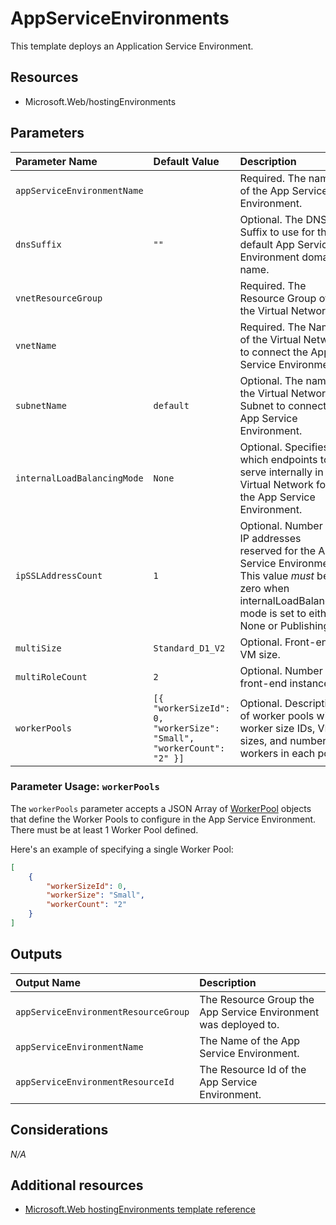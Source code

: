 # AppServiceEnvironments

This template deploys an Application Service Environment.

## Resources

- Microsoft.Web/hostingEnvironments

## Parameters

| Parameter Name | Default Value | Description |
| :-             | :-            | :-          |
| `appServiceEnvironmentName` | | Required. The name of the App Service Environment.
| `dnsSuffix` | `""` | Optional. The DNS Suffix to use for the default App Service Environment domain name.
| `vnetResourceGroup` | | Required. The Resource Group of the Virtual Network.
| `vnetName` | | Required. The Name of the Virtual Network to connect the App Service Environment.
| `subnetName` | `default` | Optional. The name of the Virtual Network Subnet to connect the App Service Environment.
| `internalLoadBalancingMode` | `None` | Optional. Specifies which endpoints to serve internally in the Virtual Network for the App Service Environment.
| `ipSSLAddressCount` | `1` | Optional. Number of IP addresses reserved for the App Service Environment.  This value *must* be zero when internalLoadBalancing mode is set to either None or Publishing.
| `multiSize` | `Standard_D1_V2` | Optional. Front-end VM size.
| `multiRoleCount` | `2` | Optional. Number of front-end instances.
| `workerPools` | `[{ "workerSizeId": 0, "workerSize": "Small", "workerCount": "2" }]` | Optional. Description of worker pools with worker size IDs, VM sizes, and number of workers in each pool.

### Parameter Usage: `workerPools`

The `workerPools` parameter accepts a JSON Array of [WorkerPool](https://docs.microsoft.com/en-us/azure/templates/microsoft.web/2018-02-01/hostingenvironments#WorkerPool) objects that define the Worker Pools to configure in the App Service Environment. There must be at least 1 Worker Pool defined.

Here's an example of specifying a single Worker Pool:

```json
[
    {
        "workerSizeId": 0,
        "workerSize": "Small",
        "workerCount": "2"
    }
]
```

## Outputs

| Output Name | Description |
| :-          | :-          |
| `appServiceEnvironmentResourceGroup` | The Resource Group the App Service Environment was deployed to.
| `appServiceEnvironmentName` | The Name of the App Service Environment.
| `appServiceEnvironmentResourceId` | The Resource Id of the App Service Environment.

## Considerations

*N/A*

## Additional resources

- [Microsoft.Web hostingEnvironments template reference](https://docs.microsoft.com/en-us/azure/templates/microsoft.web/2018-02-01/hostingenvironments)
